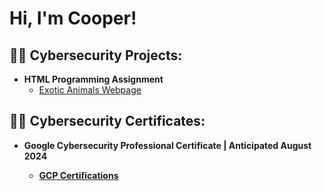 <h1>Hi, I'm Cooper! <br/></h1>

<h2>👨‍💻 Cybersecurity Projects:</h2>

- <b>HTML Programming Assignment</b>
  - [Exotic Animals Webpage](https://github.com/ctr-21/HTML-Webpage/tree/main)

<h2>👨‍💻 Cybersecurity Certificates:</h2>

- <b>Google Cybersecurity Professional Certificate | Anticipated August 2024
  - [GCP Certifications](https://github.com/ctr-21/Professional-Certificates)
